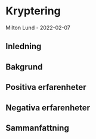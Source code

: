 # Kryptering
Milton Lund - 2022-02-07

<!---
Författare och datum.
-->
## Inledning


<!---
Här beskriver du kortfattat arbetets syfte/mål, arbetssätt, genomförande.
-->
## Bakgrund


<!---
Redovisa arbetets olika delar. Så att läsaren förstår vad du gjort och hur.
Använd gärna bilder för att illustrera.

För att lägga till bilder i markdown. Bilderna kan du ladda upp med Git som vanligt, länka dem med url eller filnamnet.
-->
## Positiva erfarenheter


<!---
Här beskriver du vad som har gått bra i ditt projekt och analyserar varför. Hur ska du upprepa framgångarna.
-->
## Negativa erfarenheter


<!---
Här beskriver du det som du anser har gått mindre bra med ditt projekt och analyserar hur du kan undvika detta i framtida projekt.
-->
## Sammanfattning


<!---
Här redovisar du dina slutsatser, erfarenheter och lärdomar. Reflektera över din produkt och dess/dina utvecklingsmöjligheter.
Vad kan vidareutvecklas och finns det utrymme att bygga vidare på projektet.
-->
